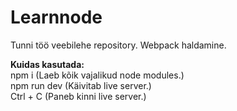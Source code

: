 # Learnnode  
Tunni töö veebilehe repository. Webpack haldamine.  
  
**Kuidas kasutada:**  
npm i (Laeb kõik vajalikud node modules.)  
npm run dev (Käivitab live server.)  
Ctrl + C (Paneb kinni live server.)


